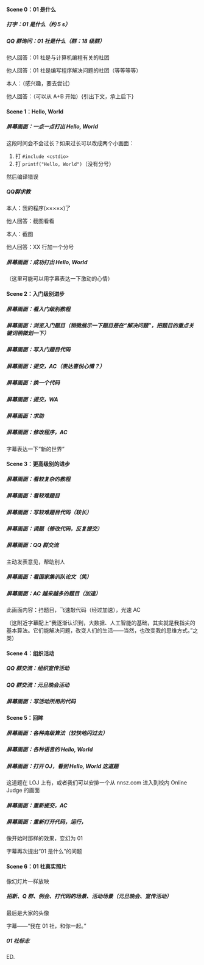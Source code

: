 #### Scene 0：01 是什么

##### 打字：01 是什么（约 5 s）

##### QQ 群询问：01 社是什么（群：18 级群）

他人回答：01 社是与计算机编程有关的社团

他人回答：01 社是编写程序解决问题的社团（等等等等）

本人：（感兴趣，要去尝试）

他人回答：（可以从 A+B 开始）{引出下文，承上启下}

#### Scene 1：Hello, World

##### 屏幕画面：一点一点打出 Hello, World

这段时间会不会过长？如果过长可以改成两个小画面：

1. 打 `#include <cstdio>`
2. 打 `printf("Hello, World")`（没有分号）

然后编译错误

##### QQ群求教

本人：我的程序(×××××)了

他人回答：截图看看

本人：截图

他人回答：XX 行加一个分号

##### 屏幕画面：成功打出 Hello, World

（这里可能可以用字幕表达一下激动的心情）

#### Scene 2：入门级别进步

##### 屏幕画面：看入门级别教程

##### 屏幕画面：浏览入门题目（稍微展示一下题目是在“解决问题”，把题目的重点关键词稍微划一下）

##### 屏幕画面：写入门题目代码

##### 屏幕画面：提交，AC（表达喜悦心情？）

##### 屏幕画面：换一个代码

##### 屏幕画面：提交，WA

##### 屏幕画面：求助

##### 屏幕画面：修改程序，AC

字幕表达一下“新的世界”

#### Scene 3：更高级别的进步

##### 屏幕画面：看较复杂的教程

##### 屏幕画面：看较难题目

##### 屏幕画面：写较难题目代码（较长）

##### 屏幕画面：调题（修改代码，反复提交）

##### 屏幕画面：QQ 群交流

主动发表意见，帮助别人

##### 屏幕画面：看国家集训队论文（笑）

##### 屏幕画面：AC 越来越多的题目（加速）

此画面内容：扫题目，飞速敲代码（经过加速），光速 AC

（这附近字幕配上“我逐渐认识到，大数据、人工智能的基础，其实就是我指尖的基本算法。它们能解决问题，改变人们的生活——当然，也改变我的思维方式。”之类）

#### Scene 4：组织活动

##### QQ 群交流：组织宣传活动

##### QQ 群交流：元旦晚会活动

##### 屏幕画面：写活动所用的代码

#### Scene 5：回眸

##### 屏幕画面：各种高级算法（较快地闪过去）

##### 屏幕画面：各种语言的 Hello, World

##### 屏幕画面：打开 OJ，看到 Hello, World 这道题

这道题在 LOJ 上有，或者我们可以安排一个从 nnsz.com 进入到校内 Online Judge 的画面

##### 屏幕画面：重新提交，AC

##### 屏幕画面：重新打开代码，运行，

像开始时那样的效果，变幻为 01

字幕再次提出“01 是什么”的问题

#### Scene 6：01 社真实照片

像幻灯片一样放映

##### 招新、Q 群、例会、打代码的场景、活动场景（元旦晚会、宣传活动）

最后是大家的头像

字幕——“我在 01 社，和你一起。”

##### 01 社标志

ED.
